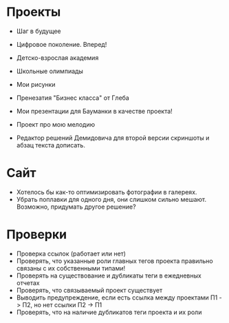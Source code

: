 # Проекты

* Шаг в будущее
* Цифровое поколение. Вперед!
* Детско-взрослая академия
* Школьные олимпиады

* Мои рисунки

* Пренезатия "Бизнес класса" от Глеба

* Мои презентации для Бауманки в качестве проекта!
* Проект про мою мелодию
* Редактор решений Демидовича для второй версии скриншоты и абзац текста дописать.

# Сайт

* Хотелось бы как-то оптимизировать фотографии в галереях.
* Убрать поплавки для одного дня, они слишком сильно мешают. Возможно, придумать другое решение?

# Проверки

* Проверка ссылок (работает или нет)
* Проверять, что указанные роли главных тегов проекта правильно связаны с их собственными типами!
* Проверять на существование и дубликаты теги в ежедневных отчетах
* Проверять, что связываемый проект существует
* Выводить предупреждение, если есть ссылка между проектами П1 -> П2, но нет ссылки П2 -> П1
* Проверять, что на наличие дубликатов теги проекта и их роли